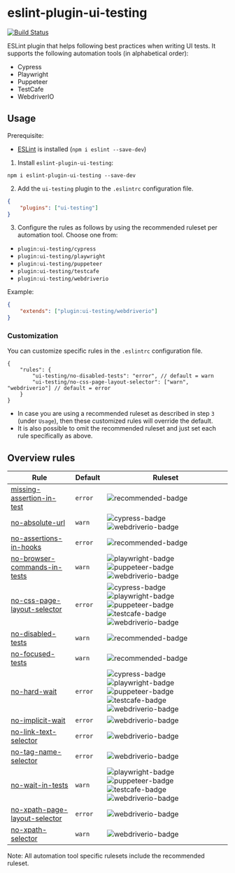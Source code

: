 # eslint-plugin-ui-testing

[![Build Status](https://travis-ci.com/kwoding/eslint-plugin-ui-testing.svg?branch=master)](https://travis-ci.com/kwoding/eslint-plugin-ui-testing)

ESLint plugin that helps following best practices when writing UI tests. It supports the following automation tools (in alphabetical order):

-   Cypress
-   Playwright
-   Puppeteer
-   TestCafe
-   WebdriverIO

## Usage

Prerequisite:

-   [ESLint](http://eslint.org) is installed (`npm i eslint --save-dev`)

1. Install `eslint-plugin-ui-testing`:

```
npm i eslint-plugin-ui-testing --save-dev
```

2. Add the `ui-testing` plugin to the `.eslintrc` configuration file.

```json
{
    "plugins": ["ui-testing"]
}
```

3. Configure the rules as follows by using the recommended ruleset per automation tool. Choose one from:

-   `plugin:ui-testing/cypress`
-   `plugin:ui-testing/playwright`
-   `plugin:ui-testing/puppeteer`
-   `plugin:ui-testing/testcafe`
-   `plugin:ui-testing/webdriverio`

Example:

```json
{
    "extends": ["plugin:ui-testing/webdriverio"]
}
```

### Customization

You can customize specific rules in the `.eslintrc` configuration file.

```
{
    "rules": {
        "ui-testing/no-disabled-tests": "error", // default = warn
        "ui-testing/no-css-page-layout-selector": ["warn", "webdriverio"] // default = error
    }
}
```

-   In case you are using a recommended ruleset as described in step `3` (under `Usage`), then these customized rules will override the default.
-   It is also possible to omit the recommended ruleset and just set each rule specifically as above.

## Overview rules

| Rule                                                                                       | Default | Ruleset                                                                                                  |
| ---------------------------------------------------------------------------- | ------- | -------------------------------------------------------------------------------------------------------- |
| [missing-assertion-in-test](docs/rules/missing-assertion-in-test.md)         | `error` | ![recommended-badge][]                                                                                   |
| [no-absolute-url](docs/rules/no-absolute-url.md)                             | `warn`  | ![cypress-badge][] ![webdriverio-badge][]                                                                |
| [no-assertions-in-hooks](docs/rules/no-assertions-in-hooks.md)               | `error` | ![recommended-badge][]                                                                                   |
| [no-browser-commands-in-tests](docs/rules/no-browser-commands-in-tests.md)   | `warn`  | ![playwright-badge][] ![puppeteer-badge][] ![webdriverio-badge][]                                        |
| [no-css-page-layout-selector](docs/rules/no-css-page-layout-selector.md)     | `error` | ![cypress-badge][] ![playwright-badge][] ![puppeteer-badge][] ![testcafe-badge][] ![webdriverio-badge][] |
| [no-disabled-tests](docs/rules/no-disabled-tests.md)                         | `warn`  | ![recommended-badge][]                                                                                   |
| [no-focused-tests](docs/rules/no-focused-tests.md)                           | `warn`  | ![recommended-badge][]                                                                                   |
| [no-hard-wait](docs/rules/no-hard-wait.md)                                   | `error` | ![cypress-badge][] ![playwright-badge][] ![puppeteer-badge][] ![testcafe-badge][] ![webdriverio-badge][] |
| [no-implicit-wait](docs/rules/no-implicit-wait.md)                           | `error` | ![webdriverio-badge][]                                                                                   |
| [no-link-text-selector](docs/rules/no-link-text-selector.md)                 | `error` | ![webdriverio-badge][]                                                                                   |
| [no-tag-name-selector](docs/rules/no-tag-name-selector.md)                   | `error` | ![webdriverio-badge][]                                                                                   |
| [no-wait-in-tests](docs/rules/no-wait-in-tests.md)                           | `warn`  | ![playwright-badge][] ![puppeteer-badge][] ![testcafe-badge][] ![webdriverio-badge][]                    |
| [no-xpath-page-layout-selector](docs/rules/no-xpath-page-layout-selector.md) | `error` | ![webdriverio-badge][]                                                                                   |
| [no-xpath-selector](docs/rules/no-xpath-selector.md)                         | `warn`  | ![webdriverio-badge][]                                                                                   |

Note: All automation tool specific rulesets include the recommended ruleset.

[recommended-badge]: https://img.shields.io/badge/recommended-brightgreen
[cypress-badge]: https://img.shields.io/badge/cypress-black
[playwright-badge]: https://img.shields.io/badge/playwright-blue
[puppeteer-badge]: https://img.shields.io/badge/puppeteer-3eb489
[testcafe-badge]: https://img.shields.io/badge/testcafe-a4cada
[webdriverio-badge]: https://img.shields.io/badge/webdriverio-orange
